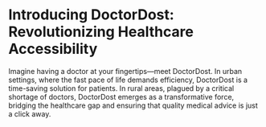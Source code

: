 # Introducing DoctorDost: Revolutionizing Healthcare Accessibility

Imagine having a doctor at your fingertips—meet DoctorDost. In urban settings, where the fast pace of life demands efficiency, DoctorDost is a time-saving solution for patients. In rural areas, plagued by a critical shortage of doctors, DoctorDost emerges as a transformative force, bridging the healthcare gap and ensuring that quality medical advice is just a click away.
